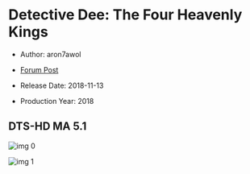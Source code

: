 # Detective Dee: The Four Heavenly Kings

* Author: aron7awol

* [Forum Post](https://www.avsforum.com/threads/bass-eq-for-filtered-movies.2995212/post-57104122)

* Release Date: 2018-11-13
* Production Year: 2018

## DTS-HD MA 5.1

![img 0](https://i.imgur.com/YmYh6FT.jpg)

![img 1](https://i.imgur.com/v6nnXgq.jpg)

